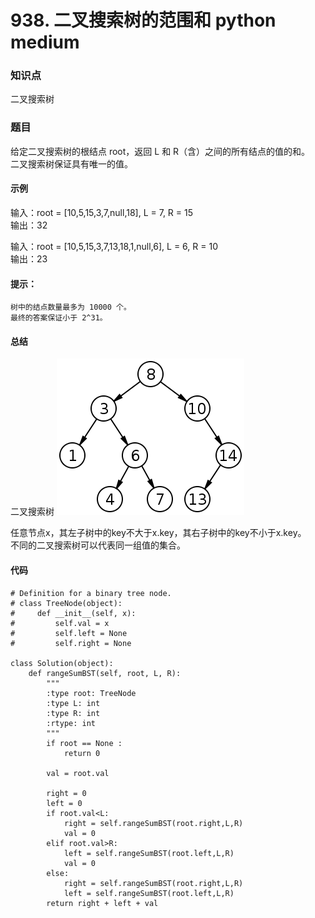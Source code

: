 # 938. 二叉搜索树的范围和 python  medium

### 知识点

二叉搜索树

### 题目

给定二叉搜索树的根结点 root，返回 L 和 R（含）之间的所有结点的值的和。  
二叉搜索树保证具有唯一的值。

#### 示例 

输入：root = [10,5,15,3,7,null,18], L = 7, R = 15  
输出：32

输入：root = [10,5,15,3,7,13,18,1,null,6], L = 6, R = 10  
输出：23

#### 提示：

    树中的结点数量最多为 10000 个。
    最终的答案保证小于 2^31。

#### 总结
二叉搜索树
![avatar](https://github.com/eastCityZheng/LeetCode-daily-practice/blob/master/imgs/NO938.png)

任意节点x，其左子树中的key不大于x.key，其右子树中的key不小于x.key。  
不同的二叉搜索树可以代表同一组值的集合。  


#### 代码
```
# Definition for a binary tree node.
# class TreeNode(object):
#     def __init__(self, x):
#         self.val = x
#         self.left = None
#         self.right = None

class Solution(object):
    def rangeSumBST(self, root, L, R):
        """
        :type root: TreeNode
        :type L: int
        :type R: int
        :rtype: int
        """
        if root == None :
            return 0

        val = root.val

        right = 0
        left = 0
        if root.val<L:
            right = self.rangeSumBST(root.right,L,R)
            val = 0
        elif root.val>R:
            left = self.rangeSumBST(root.left,L,R)
            val = 0 
        else:
            right = self.rangeSumBST(root.right,L,R)
            left = self.rangeSumBST(root.left,L,R)
        return right + left + val
```
